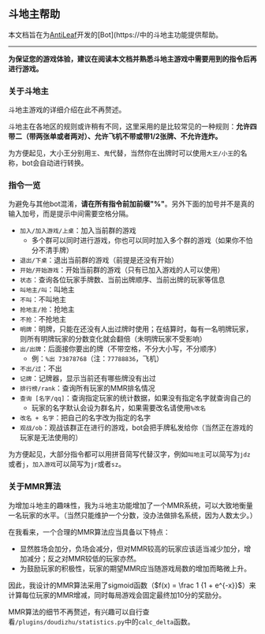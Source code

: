 ## 斗地主帮助

本文档旨在为[AntiLeaf](https://github.com/antileaf)开发的[Bot](https://中的斗地主功能提供帮助。

****

**为保证您的游戏体验，建议在阅读本文档并熟悉斗地主游戏中需要用到的指令后再进行游戏。**

### 关于斗地主

斗地主游戏的详细介绍在此不再赘述。

斗地主在各地区的规则或许稍有不同，这里采用的是比较常见的一种规则：**允许四带二（带两张单或者两对）、允许飞机不带或带1/2张牌、不允许连炸。**

为方便起见，大小王分别用`王`、`鬼`代替，当然你在出牌时可以使用`大王/小王`的名称，bot会自动进行转换。

### 指令一览

为避免与其他bot混淆，**请在所有指令前加前缀"%"**。另外下面的加号并不是真的输入加号，而是提示中间需要空格分隔。

- `加入/加入游戏/上桌`：加入当前群的游戏
    - 多个群可以同时进行游戏，你也可以同时加入多个群的游戏（如果你不怕分不清手牌）
- `退出/下桌`：退出当前群的游戏（前提是还没有开始）
- `开始/开始游戏`：开始当前群的游戏（只有已加入游戏的人可以使用）
- `状态`：查询各位玩家手牌数、当前出牌顺序、当前出牌的玩家等信息
- `叫地主/叫`：叫地主
- `不叫`：不叫地主
- `抢地主/抢`：抢地主
- `不抢`：不抢地主
- `明牌`：明牌，只能在还没有人出过牌时使用；在结算时，每有一名明牌玩家，则所有明牌玩家的分数变化就会翻倍（未明牌玩家不受影响）
- `出/出牌`：后面接你要出的牌（不带空格，不分大小写，不分顺序）
    - 例：`%出 73878768`（注：`77788836`，飞机）
- `不出/过`：不出
- `记牌`：记牌器，显示当前还有哪些牌没有出过
- `排行榜/rank`：查询所有玩家的MMR排名情况
- `查询 [名字/qq]`：查询指定玩家的统计数据，如果没有指定名字就查询自己的
    - 玩家的名字默认会设为群名片，如果需要改名请使用`%改名`
- `改名 + 名字`：把自己的名字改为指定的名字
- `观战/ob`：观战该群正在进行的游戏，bot会把手牌私发给你（当然正在游戏的玩家是无法使用的）

为方便起见，大部分指令都可以用拼音简写代替汉字，例如`叫地主`可以简写为`jdz`或者`j`，`加入游戏`可以简写为`jr`或者`sz`。

### 关于MMR算法

为增加斗地主的趣味性，我为斗地主功能增加了一个MMR系统，可以大致地衡量一名玩家的水平。（当然只能维护一个分数，没办法做排名系统，因为人数太少。）

在我看来，一个合理的MMR算法应当具备以下特点：

- 显然胜场会加分，负场会减分，但对MMR较高的玩家应该适当减少加分，增加减分；反之对MMR较低的玩家亦然。
- 为鼓励玩家的积极性，玩家的期望MMR应当随游戏局数的增加而略微上升。

因此，我设计的MMR算法采用了sigmoid函数（$f(x) = \frac 1 {1 + e^{-x}}$）来计算每位玩家的MMR增减，同时每局游戏会固定最终加10分的奖励分。

MMR算法的细节不再赘述，有兴趣可以自行查看`/plugins/doudizhu/statistics.py`中的`calc_delta`函数。